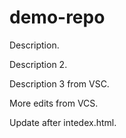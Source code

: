 # demo-repo

Description.

Description 2.

Description 3 from VSC.

More edits from VCS.

Update after intedex.html.